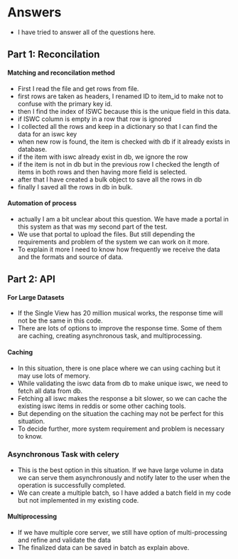 # Answers
- I have tried to answer all of the questions here.
## Part 1: Reconcilation
#### Matching and reconcilation method
- First I read the file and get rows from file.
- first rows are taken as headers, I renamed ID to item_id to make not to confuse with the primary key id.
- then I find the index of ISWC because this is the unique field in this data.
- if ISWC column is empty in a row that row is ignored
- I collected all the rows and keep in a dictionary so that I can find the data for an iswc key
- when new row is found, the item is checked with db if it already exists in database.
- if the item with iswc already exist in db, we ignore the row
- if the item is not in db but in the previous row I checked the length of items in both rows and then having more field is selected.
- after that I have created a bulk object to save all the rows in db
- finally I saved all the rows in db in bulk.

#### Automation of process
- actually I am a bit unclear about this question. We have made a portal in this system as that was my second part of the test. 
- We use that portal to upload the files. But still depending the requirements and problem of the system we can work on it more. 
- To explain it more I need to know how frequently we receive the data and the formats and source of data.


## Part 2: API 
#### For Large Datasets
- If the Single View has 20 million musical works, the response time will not be the same in this code.
- There are lots of options to improve the response time. Some of them are caching, creating asynchronous task, and multiprocessing.

#### Caching
- In this situation, there is one place where we can using caching but it may use lots of memory.
- While validating the iswc data from db to make unique iswc, we need to fetch all data from db.
- Fetching all iswc makes the response a bit slower, so we can cache the existing iswc items in reddis or some other caching tools.
- But depending on the situation the caching may not be perfect for this situation.
- To decide further, more system requirement and problem is necessary to know.

### Asynchronous Task with celery
- This is the best option in this situation. If we have large volume in data we can serve them asynchronously and notify later to the user when the operation is successfully completed.
- We can create a multiple batch, so I have added a batch field in my code but not implemented in my existing code.


#### Multiprocessing
- If we have multiple core server, we still have option of multi-processing and refine and validate the data
- The finalized data can be saved in batch as explain above.